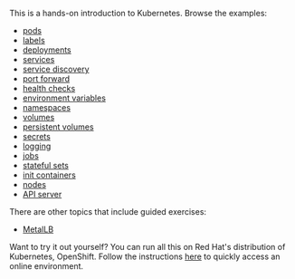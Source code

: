 This is a hands-on introduction to Kubernetes. Browse the examples:

- [pods](pods/)
- [labels](labels/)
- [deployments](deployments/)
- [services](services/)
- [service discovery](sd/)
- [port forward](pf/)
- [health checks](healthz/)
- [environment variables](envs/)
- [namespaces](ns/)
- [volumes](volumes/)
- [persistent volumes](pv/)
- [secrets](secrets/)
- [logging](logging/)
- [jobs](jobs/)
- [stateful sets](statefulset/)
- [init containers](ic/)
- [nodes](nodes/)
- [API server](api/)

There are other topics that include guided exercises:

- [MetalLB](topics/metallb/metallb/)

Want to try it out yourself? You can run all this on Red Hat's distribution of
Kubernetes, OpenShift. Follow the instructions [here](diy/) to quickly access an online environment.
